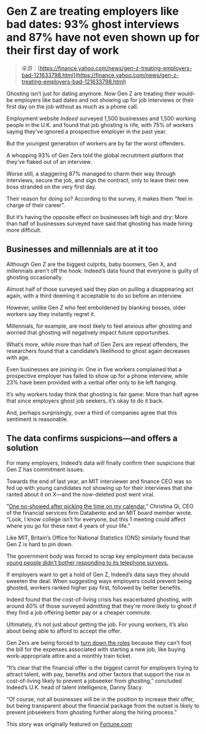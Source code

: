 <!--yml
category: 未分类
date: 2024-05-27 15:01:57
-->

# Gen Z are treating employers like bad dates: 93% ghost interviews and 87% have not even shown up for their first day of work

> 来源：[https://finance.yahoo.com/news/gen-z-treating-employers-bad-121633798.html](https://finance.yahoo.com/news/gen-z-treating-employers-bad-121633798.html)

Ghosting isn’t just for dating anymore. Now Gen Z are treating their would-be employers like bad dates and not showing up for job interviews or their first day on the job without as much as a phone call.

Employment website *Indeed* surveyed 1,500 businesses and 1,500 working people in the U.K. and found that job ghosting is rife, with 75% of workers saying they’ve ignored a prospective employer in the past year.

But the youngest generation of workers are by far the worst offenders.

A whopping 93% of Gen Zers told the global recruitment platform that they’ve flaked out of an interview.

Worse still, a staggering 87% managed to charm their way through interviews, secure the job, and sign the contract, only to leave their new boss stranded on the very first day.

Their reason for doing so? According to the survey, it makes them “feel in charge of their career”.

But it’s having the opposite effect on businesses left high and dry: More than half of businesses surveyed have said that ghosting has made hiring more difficult.

## Businesses and millennials are at it too

Although Gen Z are the biggest culprits, baby boomers, Gen X, and millennials aren't off the hook: Indeed’s data found that everyone is guilty of ghosting occasionally.

Almost half of those surveyed said they plan on pulling a disappearing act again, with a third deeming it acceptable to do so before an interview.

However, unlike Gen Z who feel emboldened by blanking bosses, older workers say they instantly regret it.

Millennials, for example, are most likely to feel anxious after ghosting and worried that ghosting will negatively impact future opportunities.

What’s more, while more than half of Gen Zers are repeat offenders, the researchers found that a candidate’s likelihood to ghost again decreases with age.

Even businesses are joining in: One in five workers complained that a prospective employer has failed to show up for a phone interview, while 23% have been provided with a verbal offer only to be left hanging.

It’s why workers today think that ghosting is fair game: More than half agree that since employers ghost job seekers, it’s okay to do it back.

And, perhaps surprisingly, over a third of companies agree that this sentiment is reasonable.

## The data confirms suspicions—and offers a solution

For many employers, Indeed’s data will finally confirm their suspicions that Gen Z has commitment issues.

Towards the end of last year, an MIT interviewer and finance CEO was so fed up with young candidates not showing up for their interviews that she ranted about it on X—and the now-deleted post went viral.

“[One no-showed after picking the time on my calendar](https://fortune.com/2023/11/15/mit-interviewer-gen-z-late-research-deadlines/),” Christina Qi, CEO of the financial services firm Databento and an MIT board member wrote. “Look, I know college isn’t for everyone, but this 1 meeting could affect where you go for these next 4 years of your life.”

Like MIT, Britain’s Office for National Statistics (ONS) similarly found that Gen Z is hard to pin down.

The government body was forced to scrap key employment data because [young people didn’t bother responding to its telephone surveys.](https://fortune.com/europe/2023/10/25/the-uk-unemployment-millennials-gen-z-phone-global-phenomenon/)

If employers want to get a hold of Gen Z, Indeed’s data says they should sweeten the deal: When suggesting ways employers could prevent being ghosted, workers ranked higher pay first, followed by better benefits.

Indeed found that the cost-of-living crisis has exacerbated ghosting, with around 40% of those surveyed admitting that they're more likely to ghost if they find a job offering better pay or a cheaper commute.

Ultimately, it’s not just about getting the job. For young workers, it’s also about being able to afford to accept the offer.

Gen Zers are being forced to [turn down the roles](https://fortune.com/europe/2024/02/05/unemployed-gen-z-turn-work-down-because-they-cant-afford-commute-uniform-report-cost-of-living-crisis/) because they can't foot the bill for the expenses associated with starting a new job, like buying work-appropriate attire and a monthly train ticket.

“It’s clear that the financial offer is the biggest carrot for employers trying to attract talent, with pay, benefits and other factors that support the rise in cost-of-living likely to prevent a jobseeker from ghosting,” concluded Indeed’s U.K. head of talent intelligence, Danny Stacy.

“Of course, not all businesses will be in the position to increase their offer, but being transparent about the financial package from the outset is likely to prevent jobseekers from ghosting further along the hiring process.”

This story was originally featured on [Fortune.com](https://fortune.com/europe/2024/02/19/gen-z-job-interview-ghosting-indeed/)